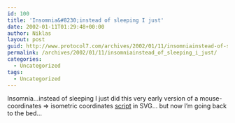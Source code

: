 ```yaml
---
id: 100
title: 'Insomnia&#8230;instead of sleeping I just'
date: 2002-01-11T01:29:48+00:00
author: Niklas
layout: post
guid: http://www.protocol7.com/archives/2002/01/11/insomniainstead-of-sleeping-i-just/
permalink: /archives/2002/01/11/insomniainstead_of_sleeping_i_just/
categories:
  - Uncategorized
tags:
  - Uncategorized
---
```

<div class='microid-cb7b250248c6d3f22fd749d2d70721c61e16a04f'>
  <p>
    Insomnia&#8230;instead of sleeping I just did this very early version of a mouse-coordinates => isometric coordinates <a href="http://www.protocol7.com/lab/orto/mouse2poly.svg">script</a> in SVG&#8230; but now I&#8217;m going back to the bed&#8230;
  </p>
</div>